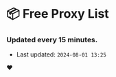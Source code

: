 # :package: Free Proxy List
### Updated every 15 minutes.

- Last updated: `2024-08-01 13:25`

:heart:
